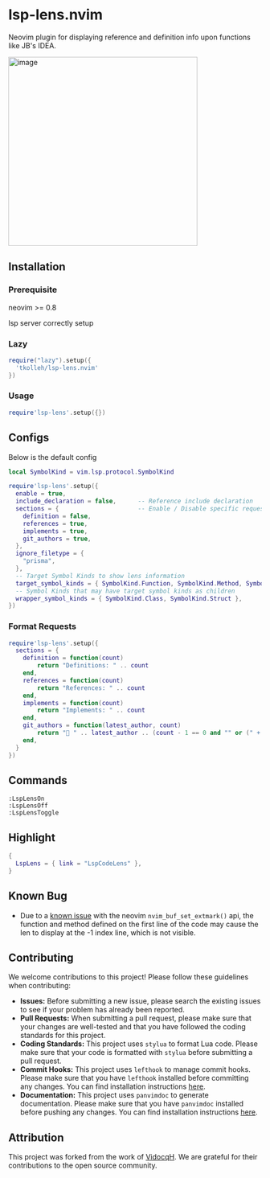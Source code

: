 # lsp-lens.nvim

Neovim plugin for displaying reference and definition info upon functions like JB's IDEA.

<img width="376" alt="image" src="https://user-images.githubusercontent.com/16725418/217580076-7064cc80-664c-4ade-8e66-a0c75801cf17.png">

## Installation

### Prerequisite

neovim >= 0.8

lsp server correctly setup

### Lazy

```lua
require("lazy").setup({
  'tkolleh/lsp-lens.nvim'
})
```

### Usage

```lua
require'lsp-lens'.setup({})
```

## Configs

Below is the default config

```lua
local SymbolKind = vim.lsp.protocol.SymbolKind

require'lsp-lens'.setup({
  enable = true,
  include_declaration = false,      -- Reference include declaration
  sections = {                      -- Enable / Disable specific request, formatter example looks 'Format Requests'
    definition = false,
    references = true,
    implements = true,
    git_authors = true,
  },
  ignore_filetype = {
    "prisma",
  },
  -- Target Symbol Kinds to show lens information
  target_symbol_kinds = { SymbolKind.Function, SymbolKind.Method, SymbolKind.Interface },
  -- Symbol Kinds that may have target symbol kinds as children
  wrapper_symbol_kinds = { SymbolKind.Class, SymbolKind.Struct },
})
```

### Format Requests

```lua
require'lsp-lens'.setup({
  sections = {
    definition = function(count)
        return "Definitions: " .. count
    end,
    references = function(count)
        return "References: " .. count
    end,
    implements = function(count)
        return "Implements: " .. count
    end,
    git_authors = function(latest_author, count)
        return " " .. latest_author .. (count - 1 == 0 and "" or (" + " .. count - 1))
    end,
  }
})

```

## Commands

```
:LspLensOn
:LspLensOff
:LspLensToggle
```

## Highlight

```lua
{
  LspLens = { link = "LspCodeLens" },
}
```

## Known Bug

- Due to a [known issue](https://github.com/neovim/neovim/issues/16166) with the neovim `nvim_buf_set_extmark()` api, the function and method defined on the first line of the code may cause the len to display at the -1 index line, which is not visible.


## Contributing

We welcome contributions to this project! Please follow these guidelines when contributing:

- **Issues:** Before submitting a new issue, please search the existing issues to see if your problem has already been reported.
- **Pull Requests:** When submitting a pull request, please make sure that your changes are well-tested and that you have followed the coding standards for this project.
- **Coding Standards:** This project uses `stylua` to format Lua code. Please make sure that your code is formatted with `stylua` before submitting a pull request.
- **Commit Hooks:** This project uses `lefthook` to manage commit hooks. Please make sure that you have `lefthook` installed before committing any changes. You can find installation instructions [here](https://github.com/evilmartians/lefthook/blob/master/docs/install.md).
- **Documentation:** This project uses `panvimdoc` to generate documentation. Please make sure that you have `panvimdoc` installed before pushing any changes. You can find installation instructions [here](https://github.com/kdheepak/panvimdoc).

## Attribution

This project was forked from the work of [VidocqH](https://github.com/VidocqH). We are grateful for their contributions to the open source community.
